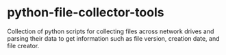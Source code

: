 # python-file-collector-tools
Collection of python scripts for collecting files across network drives and parsing their data to get information such as file version, creation date, and file creator.
